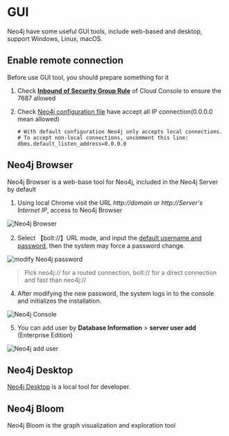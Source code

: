 # GUI

Neo4j have some useful GUI tools, include web-based and desktop, support Windows, Linux, macOS.

## Enable remote connection

Before use GUI tool, you should prepare something for it

1. Check **[Inbound of Security Group Rule](https://support.websoft9.com/docs/faq/tech-instance.html)** of Cloud Console to ensure the 7687 allowed

2. Check [Neo4j configuration file](/stack-components.md#neo4j) have accept all IP connection(0.0.0.0 mean allowed)
   ```
   # With default configuration Neo4j only accepts local connections.
   # To accept non-local connections, uncomment this line:
   dbms.default_listen_address=0.0.0.0
   ```

## Neo4j Browser

Neo4j Browser is a web-base tool for Neo4j, included in the Neo4j Server by default

1. Using local Chrome visit the URL *http://domain* or *http://Server's Internet IP*, access to Neo4j Browser

![Neo4j Browser](https://libs.websoft9.com/Websoft9/DocsPicture/en/neo4j/neo4j-connectfirst-websoft9.png)

2. Select 【bolt://】URL mode, and input the [default username and password](/stack-accounts.md), then the system may force a password change.

![modify Neo4j password](https://libs.websoft9.com/Websoft9/DocsPicture/en/neo4j/neo4j-snewpw-websoft9.png)

> Pick neo4j:// for a routed connection, bolt:// for a direct connection and fast than neo4j://

4. After modifying the new password, the system logs in to the console and initializes the installation.

![Neo4j Console](https://libs.websoft9.com/Websoft9/DocsPicture/en/neo4j/neo4j-ssui-websoft9.png)

5. You can add user by **Database Information** > **server user add** (Enterprise Edition)

![Neo4j add user](https://libs.websoft9.com/Websoft9/DocsPicture/en/neo4j/neo4j-adduser-websoft9.png)

## Neo4j Desktop

[Neo4j Desktop](https://neo4j.com/download-center/) is a local tool for developer.

## Neo4j Bloom

Neo4j Bloom is the graph visualization and exploration tool 
